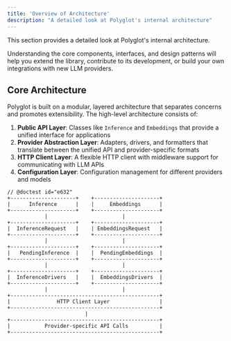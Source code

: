 ```yaml
---
title: 'Overview of Architecture'
description: "A detailed look at Polyglot's internal architecture"
---
```


This section provides a detailed look at Polyglot's internal architecture.

Understanding the core components, interfaces, and design patterns will help
you extend the library, contribute to its development, or build your own
integrations with new LLM providers.


## Core Architecture

Polyglot is built on a modular, layered architecture that separates concerns
and promotes extensibility. The high-level architecture consists of:

1. **Public API Layer**: Classes like `Inference` and `Embeddings` that provide a unified interface for applications
2. **Provider Abstraction Layer**: Adapters, drivers, and formatters that translate between the unified API and provider-specific formats
3. **HTTP Client Layer**: A flexible HTTP client with middleware support for communicating with LLM APIs
4. **Configuration Layer**: Configuration management for different providers and models


```text
// @doctest id="e632"
+---------------------+    +---------------------+
|      Inference      |    |     Embeddings      |
+---------------------+    +---------------------+
            |                        |
+---------------------+    +---------------------+
|  InferenceRequest   |    | EmbeddingsRequest   |
+---------------------+    +---------------------+
            |                        |
+---------------------+    +---------------------+
|   PendingInference  |    |  PendingEmbeddings  |
+---------------------+    +---------------------+
            |                        |
+---------------------+    +---------------------+
|  InferenceDrivers   |    |  EmbeddingsDrivers  |
+---------------------+    +---------------------+
            |                        |
+------------------------------------------------+
|               HTTP Client Layer                |
+------------------------------------------------+
                         |
+------------------------------------------------+
|           Provider-specific API Calls          |
+------------------------------------------------+
```
